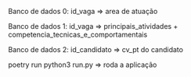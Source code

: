 Banco de dados 0: id_vaga => area de atuação

Banco de dados 1: id_vaga => principais_atividades + competencia_tecnicas_e_comportamentais

Banco de dados 2: id_candidato => cv_pt do candidato


poetry run python3 run.py => roda a aplicação
